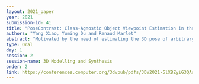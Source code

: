 ```yaml
---
layout: 2021_paper
year: 2021
submission-id: 41
title: "PoseContrast: Class-Agnostic Object Viewpoint Estimation in the Wild with Pose-Aware Contrastive Learning"
authors: "Yang Xiao, Yuming Du and Renaud Marlet"
abstract: "Motivated by the need of estimating the 3D pose of arbitrary objects in the wild, we consider the challenging problem of class-agnostic object viewpoint estimation from images only, without CAD model knowledge. The idea is to leverage features learned on seen classes to estimate the pose for classes that are unseen, yet that share similar geometries and canonical frames with seen classes. For this, we train a direct pose estimator in a class-agnostic way by sharing weights across all object classes, and we introduce a contrastive learning method that has three main ingredients: (i)~the use of pre-trained, self-supervised, contrast-based features; (ii)~pose-aware data augmentations; (iii)~a pose-aware contrastive loss. We experimented on Pascal3D+ and ObjectNet3D, as well as Pix3D in a cross-dataset fashion, with both seen and unseen classes. We report state-of-the-art results, including against methods that additionally use CAD models as input."
type: Oral
day: 1
session: 2
session-name: 3D Modelling and Synthesis
order: 2
link: https://conferences.computer.org/3dvpub/pdfs/3DV2021-5lXBZyiG3QAsRBKXHIjqU8/268800a074/268800a074.pdf
---
```

